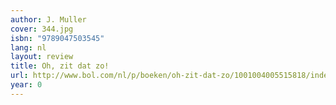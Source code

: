 ```yaml
---
author: J. Muller
cover: 344.jpg
isbn: "9789047503545"
lang: nl
layout: review
title: Oh, zit dat zo!
url: http://www.bol.com/nl/p/boeken/oh-zit-dat-zo/1001004005515818/index.html
year: 0
---
```


